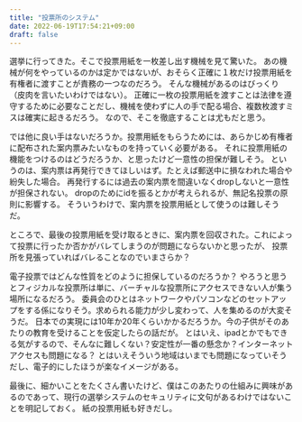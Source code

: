 ```yaml
---
title: "投票所のシステム"
date: 2022-06-19T17:54:21+09:00
draft: false
---
```


選挙に行ってきた。そこで投票用紙を一枚差し出す機械を見て驚いた。
あの機械が何をやっているのかは定かではないが、おそらく正確に１枚だけ投票用紙を有権者に渡すことが責務の一つなのだろう。
そんな機械があるのはびっくり（皮肉を言いたいわけではない）。
正確に一枚の投票用紙を渡すことは法律を遵守するために必要なことだし、機械を使わずに人の手で配る場合、複数枚渡すミスは確実に起きるだろう。
なので、そこを徹底することは尤もだと思う。

では他に良い手はないだろうか。投票用紙をもらうためには、あらかじめ有権者に配布された案内票みたいなものを持っていく必要がある。
それに投票用紙の機能をつけるのはどうだろうか、と思ったけど一意性の担保が難しそう。
というのは、案内票は再発行できてほしいはず。たとえば郵送中に損なわれた場合や紛失した場合。
再発行するには過去の案内票を間違いなくdropしないと一意性が担保されない。
dropのためにidを振るとかが考えられるが、無記名投票の原則に影響する。
そういうわけで、案内票を投票用紙として使うのは難しそうだ。

ところで、最後の投票用紙を受け取るときに、案内票を回収された。これによって投票に行ったか否かがバレてしまうのが問題にならないかと思ったが、
投票所を見張っていればバレることなのでいまさらか？

電子投票ではどんな性質をどのように担保しているのだろうか？
やろうと思うとフィジカルな投票所は単に、バーチャルな投票所にアクセスできない人が集う場所になるだろう。
委員会のひとはネットワークやパソコンなどのセットアップをする係になりそう。求められる能力が少し変わって、人を集めるのが大変そうだ。
日本での実現には10年か20年くらいかかるだろうか。今の子供がそのあたりの教育を受けることを仮定したらの話だが。
とはいえ、ipadとかでもできる気がするので、そんなに難しくない？安定性が一番の懸念か？インターネットアクセスも問題になる？
とはいえそういう地域はいまでも問題になっていそうだし、電子的にしたほうが楽なイメージがある。

最後に、細かいことをたくさん書いたけど、僕はこのあたりの仕組みに興味があるのであって、現行の選挙システムのセキュリティに文句があるわけではないことを明記しておく。
紙の投票用紙も好きだし。
